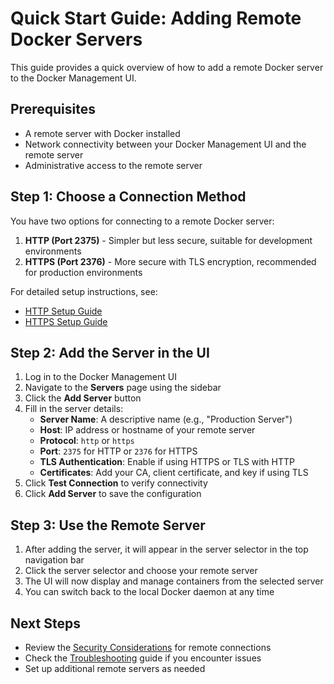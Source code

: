 # Quick Start Guide: Adding Remote Docker Servers

This guide provides a quick overview of how to add a remote Docker server to the Docker Management UI.

## Prerequisites

- A remote server with Docker installed
- Network connectivity between your Docker Management UI and the remote server
- Administrative access to the remote server

## Step 1: Choose a Connection Method

You have two options for connecting to a remote Docker server:

1. **HTTP (Port 2375)** - Simpler but less secure, suitable for development environments
2. **HTTPS (Port 2376)** - More secure with TLS encryption, recommended for production environments

For detailed setup instructions, see:
- [HTTP Setup Guide](http-setup.md)
- [HTTPS Setup Guide](https-setup.md)

## Step 2: Add the Server in the UI

1. Log in to the Docker Management UI
2. Navigate to the **Servers** page using the sidebar
3. Click the **Add Server** button
4. Fill in the server details:
   - **Server Name**: A descriptive name (e.g., "Production Server")
   - **Host**: IP address or hostname of your remote server
   - **Protocol**: `http` or `https`
   - **Port**: `2375` for HTTP or `2376` for HTTPS
   - **TLS Authentication**: Enable if using HTTPS or TLS with HTTP
   - **Certificates**: Add your CA, client certificate, and key if using TLS
5. Click **Test Connection** to verify connectivity
6. Click **Add Server** to save the configuration

## Step 3: Use the Remote Server

1. After adding the server, it will appear in the server selector in the top navigation bar
2. Click the server selector and choose your remote server
3. The UI will now display and manage containers from the selected server
4. You can switch back to the local Docker daemon at any time

## Next Steps

- Review the [Security Considerations](security.md) for remote connections
- Check the [Troubleshooting](troubleshooting.md) guide if you encounter issues
- Set up additional remote servers as needed
